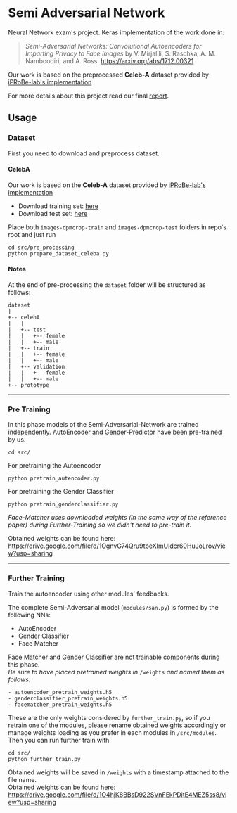 # Semi Adversarial Network
Neural Network exam's project. 
Keras implementation of the work done in:
>_Semi-Adversarial Networks: Convolutional Autoencoders for Imparting Privacy to Face Images_ by V. Mirjalili, S. Raschka, A. M. Namboodiri, and A. Ross. https://arxiv.org/abs/1712.00321

Our work is based on the preprocessed **Celeb-A** dataset provided by 
[iPRoBe-lab's implementation](https://github.com/iPRoBe-lab/semi-adversarial-networks)

For more details about this project read our final [report](https://github.com/gianluca-pepe/semi-adversarial-network/blob/master/report.pdf).
## Usage

### Dataset
First you need to download and preprocess dataset.

#### CelebA 
Our work is based on the **Celeb-A** dataset provided by 
[iPRoBe-lab's implementation](https://github.com/iPRoBe-lab/semi-adversarial-networks)

- Download training set: [here](https://drive.google.com/file/d/1sd3TyefiPqvxIdoGl7Ysm3rxnjSDgP5h/)
- Download test set: [here](https://drive.google.com/open?id=12m2oQzkt3aXxOSPSRugqGwwertVA9pAa)

Place both `images-dpmcrop-train` and `images-dpmcrop-test` folders in repo's root and just run  
```
cd src/pre_processing
python prepare_dataset_celeba.py
```
#### Notes
At the end of pre-processing the `dataset` folder will be structured as follows:

``` 
dataset
|
+-- celebA
|   |   
|   +-- test
|   |   +-- female
|   |   +-- male
|   +-- train
|   |   +-- female
|   |   +-- male
|   +-- validation
|   |   +-- female
|   |   +-- male
+-- prototype
```
---
### Pre Training
In this phase models of the Semi-Adversarial-Network are trained independently.
AutoEncoder and Gender-Predictor have been pre-trained by us.

```
cd src/
```
For pretraining the Autoencoder
```
python pretrain_autencoder.py
```
For pretraining the Gender Classifier
```
python pretrain_genderclassifier.py
```

_Face-Matcher uses downloaded weights (in the same way of the reference paper) during Further-Training so we didn't need to pre-train it._

Obtained weights can be found here:
https://drive.google.com/file/d/1OgnvG74Qru9tbeXImUldcr60HuJoLrov/view?usp=sharing

---
### Further Training
Train the autoencoder using other modules' feedbacks.

The complete Semi-Adversarial model (`modules/san.py`) is formed by the following NNs:

- AutoEncoder
- Gender Classifier
- Face Matcher

Face Matcher and Gender Classifier are not trainable components during this phase.
<br/>_Be sure to have placed pretrained weights in_ `/weights` _and named them as follows:_
```
- autoencoder_pretrain_weights.h5
- genderclassifier_pretrain_weights.h5
- facematcher_pretrain_weights.h5
```
These are the only weights considered by `further_train.py`, so if you retrain one of the modules, please rename obtained
weights accordingly or manage weights loading as you prefer in each modules in `/src/modules`.
<br/>Then you can run further train with
```
cd src/
python further_train.py  
```

Obtained weights will be saved in  `/weights` with a timestamp attached to the file name. 
<br/>Obtained weights can be found here:
https://drive.google.com/file/d/1O4hjK8BBsD922SVnFEkPDitE4MEZ5ss8/view?usp=sharing


